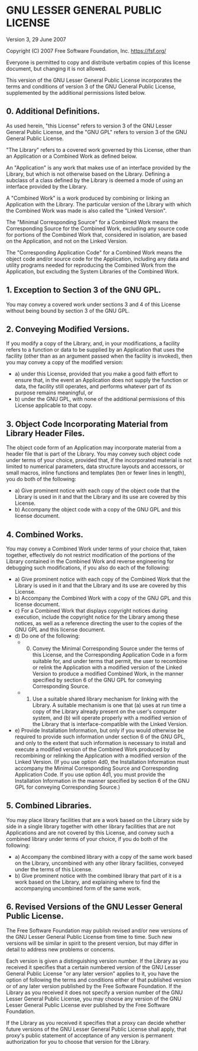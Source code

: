 # GNU LESSER GENERAL PUBLIC LICENSE

Version 3, 29 June 2007

Copyright (C) 2007 Free Software Foundation, Inc.
<https://fsf.org/>

Everyone is permitted to copy and distribute verbatim copies of this
license document, but changing it is not allowed.

This version of the GNU Lesser General Public License incorporates the
terms and conditions of version 3 of the GNU General Public License,
supplemented by the additional permissions listed below.

## 0. Additional Definitions.

As used herein, "this License" refers to version 3 of the GNU Lesser
General Public License, and the "GNU GPL" refers to version 3 of the
GNU General Public License.

"The Library" refers to a covered work governed by this License, other
than an Application or a Combined Work as defined below.

An "Application" is any work that makes use of an interface provided
by the Library, but which is not otherwise based on the Library.
Defining a subclass of a class defined by the Library is deemed a mode
of using an interface provided by the Library.

A "Combined Work" is a work produced by combining or linking an
Application with the Library. The particular version of the Library
with which the Combined Work was made is also called the "Linked
Version".

The "Minimal Corresponding Source" for a Combined Work means the
Corresponding Source for the Combined Work, excluding any source code
for portions of the Combined Work that, considered in isolation, are
based on the Application, and not on the Linked Version.

The "Corresponding Application Code" for a Combined Work means the
object code and/or source code for the Application, including any data
and utility programs needed for reproducing the Combined Work from the
Application, but excluding the System Libraries of the Combined Work.

## 1. Exception to Section 3 of the GNU GPL.

You may convey a covered work under sections 3 and 4 of this License
without being bound by section 3 of the GNU GPL.

## 2. Conveying Modified Versions.

If you modify a copy of the Library, and, in your modifications, a
facility refers to a function or data to be supplied by an Application
that uses the facility (other than as an argument passed when the
facility is invoked), then you may convey a copy of the modified
version:

- a) under this License, provided that you make a good faith effort
  to ensure that, in the event an Application does not supply the
  function or data, the facility still operates, and performs
  whatever part of its purpose remains meaningful, or
- b) under the GNU GPL, with none of the additional permissions of
  this License applicable to that copy.

## 3. Object Code Incorporating Material from Library Header Files.

The object code form of an Application may incorporate material from a
header file that is part of the Library. You may convey such object
code under terms of your choice, provided that, if the incorporated
material is not limited to numerical parameters, data structure
layouts and accessors, or small macros, inline functions and templates
(ten or fewer lines in length), you do both of the following:

- a) Give prominent notice with each copy of the object code that
  the Library is used in it and that the Library and its use are
  covered by this License.
- b) Accompany the object code with a copy of the GNU GPL and this
  license document.

## 4. Combined Works.

You may convey a Combined Work under terms of your choice that, taken
together, effectively do not restrict modification of the portions of
the Library contained in the Combined Work and reverse engineering for
debugging such modifications, if you also do each of the following:

- a) Give prominent notice with each copy of the Combined Work that
  the Library is used in it and that the Library and its use are
  covered by this License.
- b) Accompany the Combined Work with a copy of the GNU GPL and this
  license document.
- c) For a Combined Work that displays copyright notices during
  execution, include the copyright notice for the Library among
  these notices, as well as a reference directing the user to the
  copies of the GNU GPL and this license document.
- d) Do one of the following:
  - 0. Convey the Minimal Corresponding Source under the terms of
       this License, and the Corresponding Application Code in a form
       suitable for, and under terms that permit, the user to
       recombine or relink the Application with a modified version of
       the Linked Version to produce a modified Combined Work, in the
       manner specified by section 6 of the GNU GPL for conveying
       Corresponding Source.
  - 1. Use a suitable shared library mechanism for linking with
       the Library. A suitable mechanism is one that (a) uses at run
       time a copy of the Library already present on the user's
       computer system, and (b) will operate properly with a modified
       version of the Library that is interface-compatible with the
       Linked Version.
- e) Provide Installation Information, but only if you would
  otherwise be required to provide such information under section 6
  of the GNU GPL, and only to the extent that such information is
  necessary to install and execute a modified version of the
  Combined Work produced by recombining or relinking the Application
  with a modified version of the Linked Version. (If you use option
  4d0, the Installation Information must accompany the Minimal
  Corresponding Source and Corresponding Application Code. If you
  use option 4d1, you must provide the Installation Information in
  the manner specified by section 6 of the GNU GPL for conveying
  Corresponding Source.)

## 5. Combined Libraries.

You may place library facilities that are a work based on the Library
side by side in a single library together with other library
facilities that are not Applications and are not covered by this
License, and convey such a combined library under terms of your
choice, if you do both of the following:

- a) Accompany the combined library with a copy of the same work
  based on the Library, uncombined with any other library
  facilities, conveyed under the terms of this License.
- b) Give prominent notice with the combined library that part of it
  is a work based on the Library, and explaining where to find the
  accompanying uncombined form of the same work.

## 6. Revised Versions of the GNU Lesser General Public License.

The Free Software Foundation may publish revised and/or new versions
of the GNU Lesser General Public License from time to time. Such new
versions will be similar in spirit to the present version, but may
differ in detail to address new problems or concerns.

Each version is given a distinguishing version number. If the Library
as you received it specifies that a certain numbered version of the
GNU Lesser General Public License "or any later version" applies to
it, you have the option of following the terms and conditions either
of that published version or of any later version published by the
Free Software Foundation. If the Library as you received it does not
specify a version number of the GNU Lesser General Public License, you
may choose any version of the GNU Lesser General Public License ever
published by the Free Software Foundation.

If the Library as you received it specifies that a proxy can decide
whether future versions of the GNU Lesser General Public License shall
apply, that proxy's public statement of acceptance of any version is
permanent authorization for you to choose that version for the
Library.
